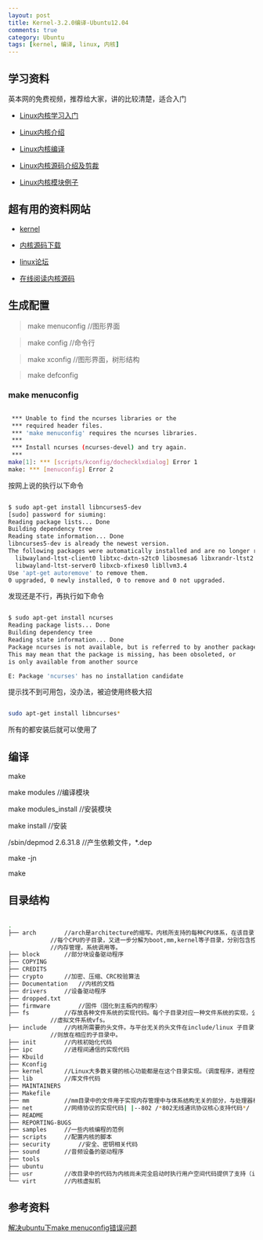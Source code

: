 ```yaml
---
layout: post
title: Kernel-3.2.0编译-Ubuntu12.04 
comments: true
category: Ubuntu
tags: [kernel, 编译, linux, 内核]
---
```


## 学习资料

英本网的免费视频，推荐给大家，讲的比较清楚，适合入门

*	[Linux内核学习入门](http://v.youku.com/v_show/id_XNjc1NzEzODAw.html)     
  
*	[Linux内核介绍](http://v.youku.com/v_show/id_XNjc1NzE0OTAw.html)

*	[Linux内核编译](http://v.youku.com/v_show/id_XNjc1NzE1NDQ0.html)

*	[Linux内核源码介绍及剪裁](http://v.youku.com/v_show/id_XNjc1NzE2MjQw.html)

*	[Linux内核模块例子](http://v.youku.com/v_show/id_XNjc1NzE3MDI4.html)

## 超有用的资料网站

*	[kernel](https://www.kernel.com/)

*	[内核源码下载](https://www.kernel.org/)

*	[linux论坛](http://www.linuxsir.org/)

*	[在线阅读内核源码](http://lxr.linux.no/)

## 生成配置

>	make menuconfig //图形界面

>	make config //命令行

>	make xconfig //图形界面，树形结构

>	make defconfig

### make menuconfig

```sh

 *** Unable to find the ncurses libraries or the
 *** required header files.
 *** 'make menuconfig' requires the ncurses libraries.
 *** 
 *** Install ncurses (ncurses-devel) and try again.
 *** 
make[1]: *** [scripts/kconfig/dochecklxdialog] Error 1
make: *** [menuconfig] Error 2

```

按网上说的执行以下命令

```sh

$ sudo apt-get install libncurses5-dev
[sudo] password for siuming: 
Reading package lists... Done
Building dependency tree       
Reading state information... Done
libncurses5-dev is already the newest version.
The following packages were automatically installed and are no longer required:
  libwayland-ltst-client0 libtxc-dxtn-s2tc0 libosmesa6 libxrandr-ltst2
  libwayland-ltst-server0 libxcb-xfixes0 libllvm3.4
Use 'apt-get autoremove' to remove them.
0 upgraded, 0 newly installed, 0 to remove and 0 not upgraded.

```

发现还是不行，再执行如下命令

```sh

$ sudo apt-get install ncurses
Reading package lists... Done
Building dependency tree       
Reading state information... Done
Package ncurses is not available, but is referred to by another package.
This may mean that the package is missing, has been obsoleted, or
is only available from another source

E: Package 'ncurses' has no installation candidate

```

提示找不到可用包，没办法，被迫使用终极大招

```sh

sudo apt-get install libncurses*

```

所有的都安装后就可以使用了

## 编译

make

make modules //编译模块

make modules_install //安装模块

make install //安装

/sbin/depmod 2.6.31.8 //产生依赖文件，*.dep

make -jn

make

## 目录结构

```sh

.
├── arch		//arch是architecture的缩写。内核所支持的每种CPU体系，在该目录下都有对应的子目录。
			//每个CPU的子目录，又进一步分解为boot,mm,kernel等子目录，分别包含控制系统引导，
			//内存管理，系统调用等。
├── block		//部分块设备驱动程序
├── COPYING
├── CREDITS
├── crypto		//加密、压缩、CRC校验算法
├── Documentation	//内核的文档
├── drivers		//设备驱动程序
├── dropped.txt
├── firmware		//固件（固化到主板内的程序）
├── fs			//存放各种文件系统的实现代码。每个子目录对应一种文件系统的实现，公用的源程序用于实现
			//虚拟文件系统vfs。
├── include		//内核所需要的头文件。与平台无关的头文件在include/linux 子目录下，与平台相关的头文件
			//则放在相应的子目录中。
├── init		//内核初始化代码
├── ipc			//进程间通信的实现代码
├── Kbuild
├── Kconfig
├── kernel		//Linux大多数关键的核心功能都是在这个目录实现。（调度程序，进程控制，模块化）
├── lib			//库文件代码
├── MAINTAINERS
├── Makefile
├── mm			//mm目录中的文件用于实现内存管理中与体系结构无关的部分，与处理器相关的代码位于arch/*/mm目录下
├── net			//网络协议的实现代码| |--802 /*802无线通讯协议核心支持代码*/
├── README
├── REPORTING-BUGS
├── samples		//一些内核编程的范例
├── scripts		//配置内核的脚本
├── security		//安全、密钥相关代码
├── sound		//音频设备的驱动程序
├── tools
├── ubuntu
├── usr			//改目录中的代码为内核尚未完全启动时执行用户空间代码提供了支持（initrd镜像）
└── virt		//内核虚拟机

```

## 参考资料

[解决ubuntu下make menuconfig错误问题](http://blog.sina.com.cn/s/blog_726684020100r1oo.html)
